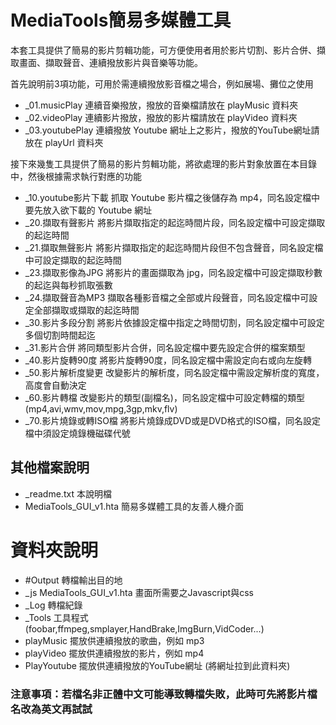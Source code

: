 # MediaTools簡易多媒體工具
本套工具提供了簡易的影片剪輯功能，可方便使用者用於影片切割、影片合併、擷取畫面、擷取聲音、連續撥放影片與音樂等功能。

首先說明前3項功能，可用於需連續撥放影音檔之場合，例如展場、攤位之使用
* _01.musicPlay
		連續音樂撥放，撥放的音樂檔請放在 playMusic 資料夾
* _02.videoPlay
		連續影片撥放，撥放的影片檔請放在 playVideo 資料夾
* _03.youtubePlay
		連續撥放 Youtube 網址上之影片，撥放的YouTube網址請放在 playUrl 資料夾
  
接下來幾隻工具提供了簡易的影片剪輯功能，將欲處理的影片對象放置在本目錄中，然後根據需求執行對應的功能
* _10.youtube影片下載
		抓取 Youtube 影片檔之後儲存為 mp4，同名設定檔中要先放入欲下載的 Youtube 網址
* _20.擷取有聲影片
		將影片擷取指定的起迄時間片段，同名設定檔中可設定擷取的起迄時間
* _21.擷取無聲影片
		將影片擷取指定的起迄時間片段但不包含聲音，同名設定檔中可設定擷取的起迄時間
* _23.擷取影像為JPG
		將影片的畫面擷取為 jpg，同名設定檔中可設定擷取秒數的起迄與每秒抓取張數
* _24.擷取聲音為MP3
		擷取各種影音檔之全部或片段聲音，同名設定檔中可設定全部擷取或擷取的起迄時間
* _30.影片多段分割
		將影片依據設定檔中指定之時間切割，同名設定檔中可設定多個切割時間起迄
* _31.影片合併
		將同類型影片合併，同名設定檔中要先設定合併的檔案類型
* _40.影片旋轉90度
		將影片旋轉90度，同名設定檔中需設定向右或向左旋轉
* _50.影片解析度變更
		改變影片的解析度，同名設定檔中需設定解析度的寬度，高度會自動決定
* _60.影片轉檔
		改變影片的類型(副檔名)，同名設定檔中可設定轉檔的類型(mp4,avi,wmv,mov,mpg,3gp,mkv,flv)
* _70.影片燒錄或轉ISO檔
		將影片燒錄成DVD或是DVD格式的ISO檔，同名設定檔中須設定燒錄機磁碟代號

## 其他檔案說明
* _readme.txt
		本說明檔
* MediaTools_GUI_v1.hta
		簡易多媒體工具的友善人機介面
  	
# 資料夾說明
* #Output		轉檔輸出目的地
* _js		MediaTools_GUI_v1.hta 畫面所需要之Javascript與css
* _Log		轉檔紀錄
* _Tools		工具程式(foobar,ffmpeg,smplayer,HandBrake,ImgBurn,VidCoder...)
* playMusic	擺放供連續撥放的歌曲，例如 mp3
* playVideo	擺放供連續撥放的影片，例如 mp4
* PlayYoutube	擺放供連續撥放的YouTube網址 (將網址拉到此資料夾)

### 注意事項：若檔名非正體中文可能導致轉檔失敗，此時可先將影片檔名改為英文再試試
